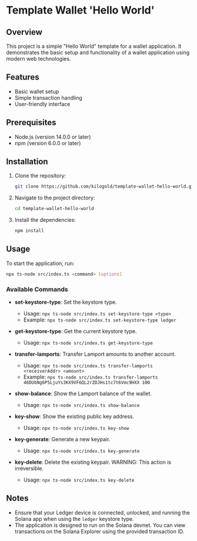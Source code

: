 # Template Wallet 'Hello World'

## Overview
This project is a simple "Hello World" template for a wallet application. It demonstrates the basic setup and functionality of a wallet application using modern web technologies.

## Features
- Basic wallet setup
- Simple transaction handling
- User-friendly interface

## Prerequisites
- Node.js (version 14.0.0 or later)
- npm (version 6.0.0 or later)

## Installation
1. Clone the repository:
   ```bash
   git clone https://github.com/kilogold/template-wallet-hello-world.git
   ```
2. Navigate to the project directory:
   ```bash
   cd template-wallet-hello-world
   ```
3. Install the dependencies:
   ```bash
   npm install
   ```

## Usage
To start the application, run:

```bash
npx ts-node src/index.ts <command> [options]
```

### Available Commands

- **set-keystore-type**: Set the keystore type.
  - Usage: ``npx ts-node src/index.ts set-keystore-type <type>``
  - Example: ``npx ts-node src/index.ts set-keystore-type ledger``

- **get-keystore-type**: Get the current keystore type.
  - Usage: ``npx ts-node src/index.ts get-keystore-type``

- **transfer-lamports**: Transfer Lamport amounts to another account.
  - Usage: ``npx ts-node src/index.ts transfer-lamports <receiverAddr> <amount>``
  - Example: ``npx ts-node src/index.ts transfer-lamports 46DUbNg6P5LjuYs3KX9VF6QL2rZDJHs1tc7t6Vmc9HXX 100``

- **show-balance**: Show the Lamport balance of the wallet.
  - Usage: ``npx ts-node src/index.ts show-balance``

- **key-show**: Show the existing public key address.
  - Usage: ``npx ts-node src/index.ts key-show``

- **key-generate**: Generate a new keypair.
  - Usage: ``npx ts-node src/index.ts key-generate``

- **key-delete**: Delete the existing keypair. WARNING: This action is irreversible.
  - Usage: ``npx ts-node src/index.ts key-delete``

## Notes
- Ensure that your Ledger device is connected, unlocked, and running the Solana app when using the `ledger` keystore type.
- The application is designed to run on the Solana devnet. You can view transactions on the Solana Explorer using the provided transaction ID.
